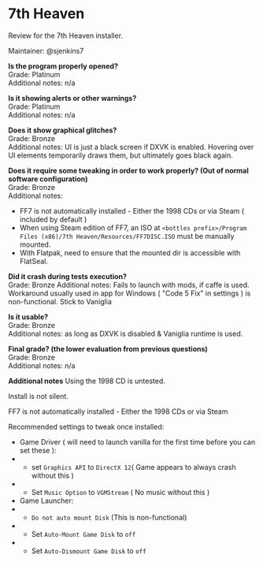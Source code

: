 # 7th Heaven
Review for the 7th Heaven installer.

Maintainer: @sjenkins7

**Is the program properly opened?**  
Grade: Platinum  
Additional notes: n/a

**Is it showing alerts or other warnings?**  
Grade: Platinum  
Additional notes: n/a

**Does it show graphical glitches?**  
Grade: Bronze  
Additional notes: UI is just a black screen if DXVK is enabled. Hovering over UI elements temporarily draws them, but ultimately goes black again.

**Does it require some tweaking in order to work properly? (Out of normal software configuration)**  
Grade: Bronze  
Additional notes: 

* FF7 is not automatically installed - Either the 1998 CDs or via Steam ( included by default )
* When using Steam edition of FF7, an ISO at `<bottles prefix>/Program Files (x86)/7th Heaven/Resources/FF7DISC.ISO` must be manually mounted.
* With Flatpak, need to ensure that the mounted dir is accessible with FlatSeal.

**Did it crash during tests execution?**  
Grade: Bronze
Additional notes: Fails to launch with mods, if caffe is used. Workaround usually used in app for Windows ( "Code 5 Fix" in settings ) is non-functional. Stick to Vaniglia

**Is it usable?**  
Grade: Bronze  
Additional notes: as long as DXVK is disabled & Vaniglia runtime is used.

**Final grade? (the lower evaluation from previous questions)**  
Grade: Bronze  
Additional notes: n/a

**Additional notes**
Using the 1998 CD is untested.

Install is not silent.

FF7 is not automatically installed - Either the 1998 CDs or via Steam

Recommended settings to tweak once installed:
* Game Driver ( will need to launch vanilla for the first time before you can set these ):
* * set `Graphics API` to `DirectX 12`( Game appears to always crash without this )
* * Set `Music Option` to `VGMStream` ( No music without this )
* Game Launcher:
* * `Do not auto mount Disk` (This is non-functional)
* * Set `Auto-Mount Game Disk` to `off`
* * Set `Auto-Dismount Game Disk` to `off`

